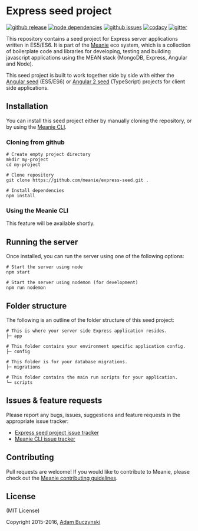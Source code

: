 # Express seed project

[![github release](https://img.shields.io/github/release/meanie/express-seed.svg)](https://github.com/meanie/express-seed/releases)
[![node dependencies](https://david-dm.org/meanie/express-seed.svg)](https://david-dm.org/meanie/express-seed)
[![github issues](https://img.shields.io/github/issues/meanie/express-seed.svg)](https://github.com/meanie/express-seed/issues)
[![codacy](https://img.shields.io/codacy/1c5ef6bbcc9e4772aedc4d2243949d5b.svg)](https://www.codacy.com/app/meanie/express-seed)
[![gitter](https://img.shields.io/badge/gitter-join%20chat%20%E2%86%92-brightgreen.svg)](https://gitter.im/meanie/meanie?utm_source=badge&utm_medium=badge&utm_campaign=pr-badge&utm_content=badge)

This repository contains a seed project for Express server applications written in ES5/ES6. It is part of the [Meanie](https://github.com/meanie/meanie) eco system, which is a collection of boilerplate code and libraries for developing, testing and building javascript applications using the MEAN stack (MongoDB, Express, Angular and Node).

This seed project is built to work together side by side with either the [Angular seed](https://github.com/meanie/angular-seed) (ES5/ES6) or [Angular 2 seed](https://github.com/meanie/angular2-seed) (TypeScript) projects for client side applications.

## Installation
You can install this seed project either by manually cloning the repository, or by using the [Meanie CLI](https://www.npmjs.com/package/meanie).

### Cloning from github
```shell
# Create empty project directory
mkdir my-project
cd my-project

# Clone repository
git clone https://github.com/meanie/express-seed.git .

# Install dependencies
npm install
```

### Using the Meanie CLI
This feature will be available shortly.
<!-- ```shell
# Create empty project directory
mkdir my-project
cd my-project

# Seed a new Express project
meanie seed express
```

If you don't have the Meanie CLI tool installed, you can install it using:

```shell
npm install -g meanie
```  -->

## Running the server
Once installed, you can run the server using one of the following options:

```shell
# Start the server using node
npm start

# Start the server using nodemon (for development)
npm run nodemon
```

## Folder structure

The following is an outline of the folder structure of this seed project:

```shell
# This is where your server side Express application resides.
├─ app

# This folder contains your environment specific application config.
├─ config

# This folder is for your database migrations.
├─ migrations

# This folder contains the main run scripts for your application.
└─ scripts
```

## Issues & feature requests

Please report any bugs, issues, suggestions and feature requests in the appropriate issue tracker:
* [Express seed project issue tracker](https://github.com/meanie/express-seed/issues)
* [Meanie CLI issue tracker](https://github.com/meanie/meanie/issues)

## Contributing

Pull requests are welcome! If you would like to contribute to Meanie, please check out the [Meanie contributing guidelines](https://github.com/meanie/meanie/blob/master/CONTRIBUTING.md).

## License

(MIT License)

Copyright 2015-2016, [Adam Buczynski](http://adambuczynski.com)
